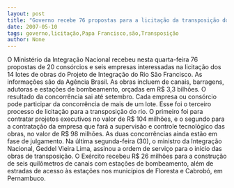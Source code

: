 ```yaml
---
layout: post
title: "Governo recebe 76 propostas para a licitação da transposição do São Francisco"
date: 2007-05-10
tags: governo,licitação,Papa Francisco,são,Transposição
author: None
---
```

O Minist&eacute;rio da Integra&ccedil;&atilde;o Nacional recebeu nesta quarta-feira 76 propostas de 20 cons&oacute;rcios e seis empresas interessadas na licita&ccedil;&atilde;o dos 14 lotes de obras do Projeto de Integra&ccedil;&atilde;o do Rio S&atilde;o Francisco. As informa&ccedil;&otilde;es s&atilde;o da Ag&ecirc;ncia Brasil. As obras incluem de canais, barragens, adutoras e esta&ccedil;&otilde;es de bombeamento, or&ccedil;adas em R$ 3,3 bilh&otilde;es. O resultado da concorr&ecirc;ncia sai at&eacute; setembro.
Cada empresa ou cons&oacute;rcio pode participar da concorr&ecirc;ncia de mais de um lote. Esse foi o terceiro processo de licita&ccedil;&atilde;o para a transposi&ccedil;&atilde;o do rio. O primeiro foi para contratar projetos executivos no valor de R$ 104 milh&otilde;es, e o segundo para a contrata&ccedil;&atilde;o da empresa que far&aacute; a supervis&atilde;o e controle tecnol&oacute;gico das obras, no valor de R$ 98 milh&otilde;es. As duas concorr&ecirc;ncias ainda est&atilde;o em fase de julgamento. 
Na &uacute;ltima segunda-feira (30), o ministro da Integra&ccedil;&atilde;o Nacional, Geddel Vieira Lima, assinou a ordem de servi&ccedil;o para o in&iacute;cio das obras de transposi&ccedil;&atilde;o. O Ex&eacute;rcito recebeu R$ 26 milh&otilde;es para a constru&ccedil;&atilde;o de seis quil&ocirc;metros de canais com esta&ccedil;&otilde;es de bombeamento, al&eacute;m de estradas de acesso &agrave;s esta&ccedil;&otilde;es nos munic&iacute;pios de Floresta e Cabrob&oacute;, em Pernambuco.
 